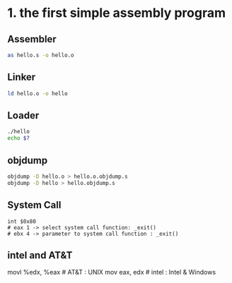 # 1. the first simple assembly program
## Assembler
```bash
as hello.s -o hello.o
```
## Linker
```bash
ld hello.o -o hello
```
## Loader
```bash
./hello
echo $?
```

## objdump
```bash
objdump -D hello.o > hello.o.objdump.s
objdump -D hello > hello.objdump.s
```

## System Call
```
int $0x80
# eax 1 -> select system call function: _exit()
# ebx 4 -> parameter to system call function : _exit()
```

## intel and AT&T
movl %edx, %eax # AT&T : UNIX
mov eax, edx # intel : Intel & Windows
